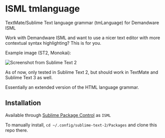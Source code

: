 # ISML tmlanguage

TextMate/Sublime Text language grammar (tmLanguage) for Demandware ISML

Work with Demandware ISML and want to use a nicer text editor with more contextual syntax highlighting?  This is for you.

Example image (ST2, Monokai):

![Screenshot from Sublime Text 2](https://github.com/aearly/isml-tmlanguage/raw/master/isml.png)

As of now, only tested in Sublime Text 2, but should work in TextMate and Sublime Text 3 as well.

Essentially an extended version of the HTML language grammar.

## Installation

Available through [Sublime Package Control](https://sublime.wbond.net/installation) as `ISML`

To manually install, `cd ~/.config/sublime-text-2/Packages` and clone this repo there.
